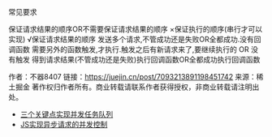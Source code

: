 
常见要求

保证请求结果的顺序OR不需要保证请求结果的顺序
×保证执行的顺序(串行才可以实现)
√保证请求结果的顺序
发送多个请求,不管成功还是失败OR全都成功.没有回调函数
需要另外的函数触发,才执行.触发之后有新请求来了,要继续执行的 OR 没有触发
得到请求结果(不管成功还是失败)执行回调函数OR全都成功执行回调函数



作者：不器8407
链接：https://juejin.cn/post/7093213891198451742
来源：稀土掘金
著作权归作者所有。商业转载请联系作者获得授权，非商业转载请注明出处。


* [三个关键点实现并发任务队列](https://juejin.cn/post/7081636629579825189)
* [JS实现异步请求的并发控制](https://juejin.cn/post/7093213891198451742)